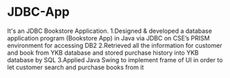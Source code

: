 # JDBC-App
It's an JDBC Bookstore Application.
1.Designed & developed a database application program (Bookstore App) in Java via JDBC on CSE’s PRISM environment for accessing DB2
2.Retrieved all the information for customer and book from YKB database and stored purchase history into YKB database by SQL
3.Applied Java Swing to implement frame of UI in order to let customer search and purchase books from it
